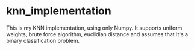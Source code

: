 # knn_implementation
This is my KNN implementation, using only Numpy. It supports uniform weights, brute force algorithm, euclidian distance and
assumes that It's a binary classification problem.
